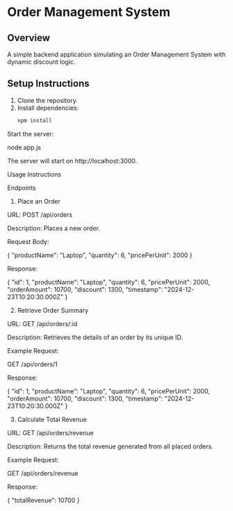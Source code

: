# Order Management System

## Overview
A simple backend application simulating an Order Management System with dynamic discount logic.

## Setup Instructions
1. Clone the repository.
2. Install dependencies:
   ```bash
   npm install

Start the server:

node app.js

The server will start on http://localhost:3000.

Usage Instructions

Endpoints

1. Place an Order

URL: POST /api/orders

Description: Places a new order.

Request Body:

{
  "productName": "Laptop",
  "quantity": 6,
  "pricePerUnit": 2000
}

Response:

{
  "id": 1,
  "productName": "Laptop",
  "quantity": 6,
  "pricePerUnit": 2000,
  "orderAmount": 10700,
  "discount": 1300,
  "timestamp": "2024-12-23T10:20:30.000Z"
}

2. Retrieve Order Summary

URL: GET /api/orders/:id

Description: Retrieves the details of an order by its unique ID.

Example Request:

GET /api/orders/1

Response:

{
  "id": 1,
  "productName": "Laptop",
  "quantity": 6,
  "pricePerUnit": 2000,
  "orderAmount": 10700,
  "discount": 1300,
  "timestamp": "2024-12-23T10:20:30.000Z"
}

3. Calculate Total Revenue

URL: GET /api/orders/revenue

Description: Returns the total revenue generated from all placed orders.

Example Request:

GET /api/orders/revenue

Response:

{
  "totalRevenue": 10700
}


